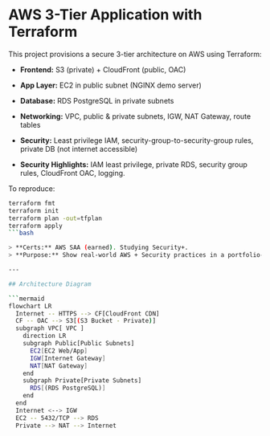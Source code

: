 # AWS 3-Tier Application with Terraform

This project provisions a secure 3-tier architecture on AWS using Terraform:

- **Frontend:** S3 (private) + CloudFront (public, OAC)
- **App Layer:** EC2 in public subnet (NGINX demo server)
- **Database:** RDS PostgreSQL in private subnets
- **Networking:** VPC, public & private subnets, IGW, NAT Gateway, route tables
- **Security:** Least privilege IAM, security-group-to-security-group rules, private DB (not internet accessible)

- **Security Highlights:** IAM least privilege, private RDS, security group rules, CloudFront OAC, logging.

To reproduce:  
```bash
terraform fmt
terraform init
terraform plan -out=tfplan
terraform apply
```bash

> **Certs:** AWS SAA (earned). Studying Security+.  
> **Purpose:** Show real-world AWS + Security practices in a portfolio-ready project.

---

## Architecture Diagram

```mermaid
flowchart LR
  Internet -- HTTPS --> CF[CloudFront CDN]
  CF -- OAC --> S3[(S3 Bucket - Private)]
  subgraph VPC[ VPC ]
    direction LR
    subgraph Public[Public Subnets]
      EC2[EC2 Web/App]
      IGW[Internet Gateway]
      NAT[NAT Gateway]
    end
    subgraph Private[Private Subnets]
      RDS[(RDS PostgreSQL)]
    end
  end
  Internet <--> IGW
  EC2 -- 5432/TCP --> RDS
  Private --> NAT --> Internet
